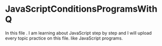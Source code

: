 # JavaScriptConditionsProgramsWithQ
In this file . 
I am learning about JavaScript step by step and I will upload every topic practice on this file. like JavaScript programs.
